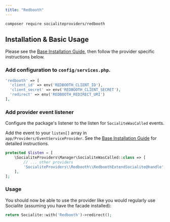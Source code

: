 ```yaml
---
title: "Redbooth"
---
```


```bash
composer require socialiteproviders/redbooth
```

## Installation & Basic Usage

Please see the [Base Installation Guide](https://socialiteproviders.com/usage/), then follow the provider specific instructions below.

### Add configuration to `config/services.php`.

```php
'redbooth' => [    
  'client_id' => env('REDBOOTH_CLIENT_ID'),  
  'client_secret' => env('REDBOOTH_CLIENT_SECRET'),  
  'redirect' => env('REDBOOTH_REDIRECT_URI') 
],
```

### Add provider event listener

Configure the package's listener to the listen for `SocialiteWasCalled` events. 

Add the event to your `listen[]` array  in `app/Providers/EventServiceProvider`. See the [Base Installation Guide](https://socialiteproviders.com/usage/) for detailed instructions.

```php
protected $listen = [
    \SocialiteProviders\Manager\SocialiteWasCalled::class => [
        // ... other providers
        'SocialiteProviders\\Redbooth\\RedboothExtendSocialite@handle',
    ],
];
```

### Usage

You should now be able to use the provider like you would regularly use Socialite (assuming you have the facade installed):

```php
return Socialite::with('Redbooth')->redirect();
```
